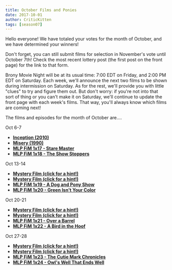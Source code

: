 ```yaml
---
title: October Films and Ponies
date: 2017-10-01
author: CriticKitten
tags: [season07]
---
```


Hello everyone!  We have totaled your votes for the month of October, and we have determined your winners!

Don't forget, you can still submit films for selection in November's vote until October 7th!  Check the most recent lottery post (the first post on the front page) for the link to that form.

Brony Movie Night will be at its usual time: 7:00 EDT on Friday, and 2:00 PM EDT on Saturday.  Each week, we'll announce the next two films to be shown during intermission on Saturday.  As for the rest, we'll provide you with little "clues" to try and figure them out.  But don't worry: if you're not into that sort of thing or you can't make it on Saturday, we'll continue to update the front page with each week's films.  That way, you'll always know which films are coming next!

The films and episodes for the month of October are.... 

Oct 6-7
-	**[Inception (2010)][m1]**
-	**[Misery (1990)][m2]**
-	**[MLP FiM 1x17 - Stare Master][p1]**
-	**[MLP FiM 1x18 - The Show Stoppers][p2]**

Oct 13-14
-	**[Mystery Film (click for a hint!)][m3]**
-	**[Mystery Film (click for a hint!)][m4]**
-	**[MLP FiM 1x19 - A Dog and Pony Show][p3]**
-	**[MLP FiM 1x20 - Green Isn't Your Color][p4]**

Oct 20-21
-	**[Mystery Film (click for a hint!)][m5]**
-	**[Mystery Film (click for a hint!)][m6]**
-	**[MLP FiM 1x21 - Over a Barrel][p5]**
-	**[MLP FiM 1x22 - A Bird in the Hoof][p6]**

Oct 27-28
-	**[Mystery Film (click for a hint!)][m7]**
-	**[Mystery Film (click for a hint!)][m8]**
-	**[MLP FiM 1x23 - The Cutie Mark Chronicles][p7]**
-	**[MLP FiM 1x24 - Owl's Well That Ends Well][p8]**

[m1]: http://www.imdb.com/title/tt1375666
[m2]: http://www.imdb.com/title/tt0100157
[m3]: https://i.stack.imgur.com/Rfrwn.jpg
[m4]: https://cdn.dribbble.com/users/6509/screenshots/2232835/gun_1x.gif
[m5]: https://primitivedogs.com/wp-content/uploads/2016/01/Alaskan-Malamutes-at-work.jpg
[m6]: http://cdn.images.express.co.uk/img/dynamic/109/590x/JELLYFISH-786903.jpg
[m7]: https://c.tadst.com/gfx/600x400/total-solar-elipse-diamondring.jpg?1
[m8]: https://i.pinimg.com/originals/64/7f/44/647f4483a8f3e8879c8717442daa3cb2.jpg
[p1]: http://www.imdb.com/title/tt1850771
[p2]: http://www.imdb.com/title/tt1850769
[p3]: http://www.imdb.com/title/tt1850767
[p4]: http://www.imdb.com/title/tt1850768
[p5]: http://www.imdb.com/title/tt1862910
[p6]: http://www.imdb.com/title/tt1862909
[p7]: http://www.imdb.com/title/tt1862911
[p8]: http://www.imdb.com/title/tt1872444
